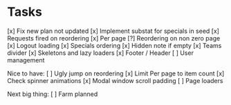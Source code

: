 # Tasks

[x] Fix new plan not updated
[x] Implement substat for specials in seed
[x] Requests fired on reordering
[x] Per page
[?] Reordering on non zero page
[x] Logout loading
[x] Specials ordering
[x] Hidden note if empty
[x] Teams divider
[x] Skeletons and lazy loaders
[x] Footer / Header
[ ] User management

Nice to have:
[ ] Ugly jump on reordering
[x] Limit Per page to item count
[x] Check spinner animations
[x] Modal window scroll padding
[ ] Page loaders

Next big thing:
[ ] Farm planned
